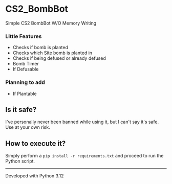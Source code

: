 # CS2_BombBot

Simple CS2 BombBot W/O Memory Writing

### Little Features
- Checks if bomb is planted
- Checks which Site bomb is planted in
- Checks if being defused or already defused
- Bomb Timer
- If Defusable

### Planning to add
- If Plantable

## Is it safe?
I've personally never been banned while using it, but I can't say it's safe. Use at your own risk.

## How to execute it?
Simply perform a `pip install -r requirements.txt` and proceed to run the Python script.

---

Developed with Python 3.12
